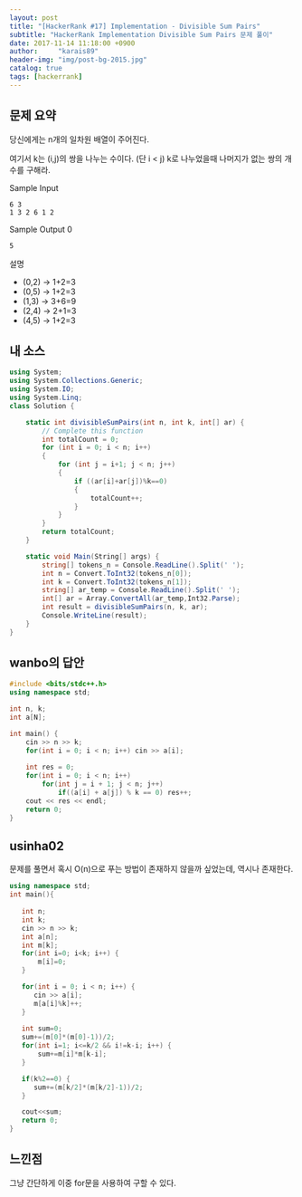 ```yaml
---
layout: post
title: "[HackerRank #17] Implementation - Divisible Sum Pairs"
subtitle: "HackerRank Implementation Divisible Sum Pairs 문제 풀이"
date: 2017-11-14 11:18:00 +0900
author:     "karais89"
header-img: "img/post-bg-2015.jpg"
catalog: true
tags: [hackerrank]
---
```


## 문제 요약

당신에게는 n개의 일차원 배열이 주어진다.

여기서 k는 (i,j)의 쌍을 나누는 수이다. (단 i < j) k로 나누었을때 나머지가 없는 쌍의 개수를 구해라.

Sample Input
```
6 3
1 3 2 6 1 2
```

Sample Output 0
```
5
```

설명

- (0,2) -> 1+2=3
- (0,5) -> 1+2=3
- (1,3) -> 3+6=9
- (2,4) -> 2+1=3
- (4,5) -> 1+2=3

## 내 소스

```csharp
using System;
using System.Collections.Generic;
using System.IO;
using System.Linq;
class Solution {

    static int divisibleSumPairs(int n, int k, int[] ar) {
        // Complete this function
        int totalCount = 0;
        for (int i = 0; i < n; i++)
        {
            for (int j = i+1; j < n; j++)
            {
                if ((ar[i]+ar[j])%k==0)
                {
                    totalCount++;
                }
            }
        }
        return totalCount;
    }

    static void Main(String[] args) {
        string[] tokens_n = Console.ReadLine().Split(' ');
        int n = Convert.ToInt32(tokens_n[0]);
        int k = Convert.ToInt32(tokens_n[1]);
        string[] ar_temp = Console.ReadLine().Split(' ');
        int[] ar = Array.ConvertAll(ar_temp,Int32.Parse);
        int result = divisibleSumPairs(n, k, ar);
        Console.WriteLine(result);
    }
}
```

## wanbo의 답안

```cpp
#include <bits/stdc++.h>
using namespace std;

int n, k;
int a[N];

int main() {
	cin >> n >> k;
	for(int i = 0; i < n; i++) cin >> a[i];
    
	int res = 0;
	for(int i = 0; i < n; i++) 
		for(int j = i + 1; j < n; j++) 
			if((a[i] + a[j]) % k == 0) res++;
	cout << res << endl;
	return 0;
}
```

## usinha02

문제를 풀면서 혹시 O(n)으로 푸는 방법이 존재하지 않을까 싶었는데, 역시나 존재한다.

```cpp
using namespace std;
int main(){
   
   int n;
   int k;
   cin >> n >> k;
   int a[n];
   int m[k];
   for(int i=0; i<k; i++) {
       m[i]=0;
   }

   for(int i = 0; i < n; i++) {
      cin >> a[i];
      m[a[i]%k]++;
   }
   
   int sum=0;
   sum+=(m[0]*(m[0]-1))/2;
   for(int i=1; i<=k/2 && i!=k-i; i++) {
       sum+=m[i]*m[k-i];
   }

   if(k%2==0) {
      sum+=(m[k/2]*(m[k/2]-1))/2;
   }

   cout<<sum;
   return 0;
}
```

## 느낀점

그냥 간단하게 이중 for문을 사용하여 구할 수 있다.